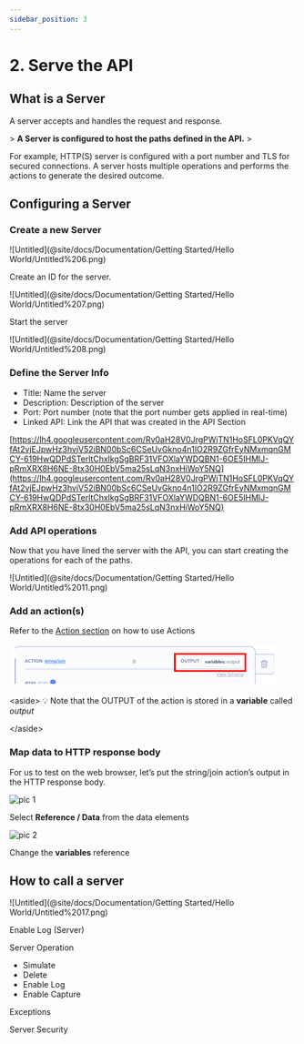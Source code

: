 ```yaml
---
sidebar_position: 3
---
```

# 2. Serve the API

## What is a **Server**

A server accepts and handles the request and response.

&gt; **A Server is configured to host the paths defined in the API.**
&gt; 

For example, HTTP(S) server is configured with a port number and TLS for secured connections. A server hosts multiple operations and performs the actions to generate the desired outcome.

## Configuring a Server

### Create a new Server

![Untitled](@site/docs/Documentation/Getting Started/Hello World/Untitled%206.png)

Create an ID for the server.

![Untitled](@site/docs/Documentation/Getting Started/Hello World/Untitled%207.png)

Start the server

![Untitled](@site/docs/Documentation/Getting Started/Hello World/Untitled%208.png)

### **Define the Server Info**

- Title:		Name the server
- Description:	Description of the server
- Port:		Port number (note that the port number gets applied in real-time)
- Linked API:	Link the API that was created in the API Section

[https://lh4.googleusercontent.com/Rv0aH28V0JrgPWjTN1HoSFL0PKVqQYfAt2vjEJpwHz3hvjV52iBN00bSc6CSeUvGkno4n1IO2R9ZGfrEyNMxmqnGMCY-619HwQDPdSTerltChxlkgSgBRF31VFOXlaYWDQBN1-6OE5IHMlJ-pRmXRX8H6NE-8tx30H0EbV5ma25sLqN3nxHiWoY5NQ](https://lh4.googleusercontent.com/Rv0aH28V0JrgPWjTN1HoSFL0PKVqQYfAt2vjEJpwHz3hvjV52iBN00bSc6CSeUvGkno4n1IO2R9ZGfrEyNMxmqnGMCY-619HwQDPdSTerltChxlkgSgBRF31VFOXlaYWDQBN1-6OE5IHMlJ-pRmXRX8H6NE-8tx30H0EbV5ma25sLqN3nxHiWoY5NQ)

### Add API operations

Now that you have lined the server with the API, you can start creating the operations for each of the paths.

![Untitled](@site/docs/Documentation/Getting Started/Hello World/Untitled%2011.png)

### Add an action(s)

Refer to the [Action section](../../actions-library) on how to use Actions

![Untitled](Untitled.png)

&lt;aside&gt;
💡 Note that the OUTPUT of the action is stored in a **variable** called *output*

&lt;/aside&gt;

### Map data to HTTP response body

For us to test on the web browser, let’s put the string/join action’s output in the HTTP response body.

![pic 1](https://github.com/pulzze/autoflow-documentation/assets/85649767/755c11ad-48b3-4950-bae1-6ad55cd32a91)


Select **Reference / Data** from the data elements

![pic 2](https://github.com/pulzze/autoflow-documentation/assets/85649767/45205d6a-3f34-4f43-9e7a-0807d1829b21)

Change the **variables** reference

## How to call a server

![Untitled](@site/docs/Documentation/Getting Started/Hello World/Untitled%2017.png)

Enable Log (Server)

Server Operation

- Simulate
- Delete
- Enable Log
- Enable Capture

Exceptions

Server Security
